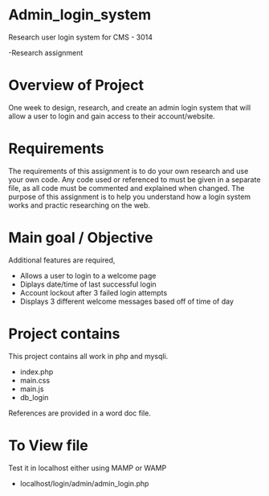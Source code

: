 # Admin_login_system #

Research user login system for CMS - 3014

-Research assignment

# Overview of Project #
 One week to design, research, and create an admin login system that will allow a user to login and gain access to their account/website. 
 
# Requirements #

The requirements of this assignment is to do your own research and use your own code. Any code used or referenced to must be given in a separate file, as all code must be commented and explained when changed. The purpose of this assignment is to help you understand how a login system works and practic researching on the web. 

# Main goal / Objective #
Additional features are required, 
- Allows a user to login to a welcome page
- Diplays date/time of last successful login
- Account lockout after 3 failed login attempts
- Displays 3 different welcome messages based off of time of day

# Project contains #
This project contains all work in php and mysqli. 
- index.php
- main.css
- main.js
- db_login

References are provided in a word doc file. 

# To View file #

Test it in localhost either using MAMP or WAMP
- localhost/login/admin/admin_login.php
